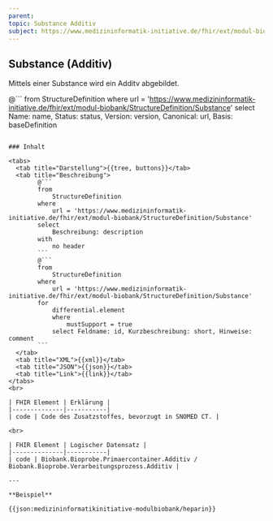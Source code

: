 ```yaml
---
parent:
topic: Substance Additiv
subject: https://www.medizininformatik-initiative.de/fhir/ext/modul-biobank/StructureDefinition/Substance
---
```


## Substance (Additiv)

Mittels einer Substance wird ein Additv abgebildet.

@```
from
    StructureDefinition
where
    url = 'https://www.medizininformatik-initiative.de/fhir/ext/modul-biobank/StructureDefinition/Substance'
select
    Name: name, Status: status, Version: version, Canonical: url, Basis: baseDefinition
```

### Inhalt

<tabs>
  <tab title="Darstellung">{{tree, buttons}}</tab>
  <tab title="Beschreibung">
        @```
        from
	        StructureDefinition
        where
	        url = 'https://www.medizininformatik-initiative.de/fhir/ext/modul-biobank/StructureDefinition/Substance'
        select
	        Beschreibung: description
        with
            no header
        ```
        @```
        from
            StructureDefinition
        where
            url = 'https://www.medizininformatik-initiative.de/fhir/ext/modul-biobank/StructureDefinition/Substance'
        for
            differential.element
            where
                mustSupport = true
            select Feldname: id, Kurzbeschreibung: short, Hinweise: comment
        ```
  </tab>
  <tab title="XML">{{xml}}</tab>
  <tab title="JSON">{{json}}</tab>
  <tab title="Link">{{link}}</tab>
</tabs>
<br>

| FHIR Element | Erklärung |
|--------------|-----------|
| code | Code des Zusatzstoffes, bevorzugt in SNOMED CT. |

<br>

| FHIR Element | Logischer Datensatz |
|--------------|-----------|
| code | Biobank.Bioprobe.Primaercontainer.Additiv / Biobank.Bioprobe.Verarbeitungsprozess.Additiv |

---

**Beispiel**

{{json:medizininformatikinitiative-modulbiobank/heparin}}

